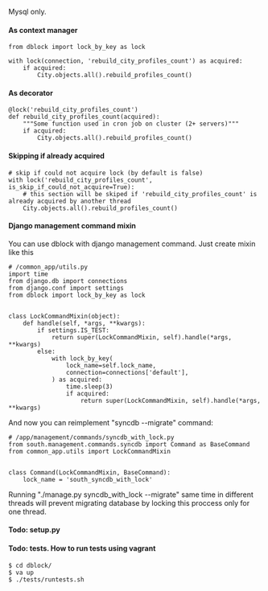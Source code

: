 Mysql only.

#### As context manager

    from dblock import lock_by_key as lock

    with lock(connection, 'rebuild_city_profiles_count') as acquired:
        if acquired:
            City.objects.all().rebuild_profiles_count()

#### As decorator

    @lock('rebuild_city_profiles_count')
    def rebuild_city_profiles_count(acquired):
        """Some function used in cron job on cluster (2+ servers)"""
        if acquired:
            City.objects.all().rebuild_profiles_count()

#### Skipping if already acquired

    # skip if could not acquire lock (by default is false)
    with lock('rebuild_city_profiles_count', is_skip_if_could_not_acquire=True):
        # this section will be skiped if 'rebuild_city_profiles_count' is already acquired by another thread
        City.objects.all().rebuild_profiles_count()

#### Django management command mixin
You can use dblock with django management command. Just create mixin like this
    
    # /common_app/utils.py
    import time
    from django.db import connections
    from django.conf import settings
    from dblock import lock_by_key as lock


    class LockCommandMixin(object):
        def handle(self, *args, **kwargs):
            if settings.IS_TEST:
                return super(LockCommandMixin, self).handle(*args, **kwargs)
            else:
                with lock_by_key(
                    lock_name=self.lock_name,
                    connection=connections['default'],
                ) as acquired:
                    time.sleep(3)
                    if acquired:
                        return super(LockCommandMixin, self).handle(*args, **kwargs)

And now you can reimplement "syncdb --migrate" command:
    
    # /app/management/commands/syncdb_with_lock.py
    from south.management.commands.syncdb import Command as BaseCommand
    from common_app.utils import LockCommandMixin


    class Command(LockCommandMixin, BaseCommand):
        lock_name = 'south_syncdb_with_lock'

Running "./manage.py syncdb_with_lock --migrate" same time in different threads will prevent migrating database by locking this proccess only for one thread.


#### Todo: setup.py

#### Todo: tests. How to run tests using vagrant

    $ cd dblock/
    $ va up
    $ ./tests/runtests.sh
